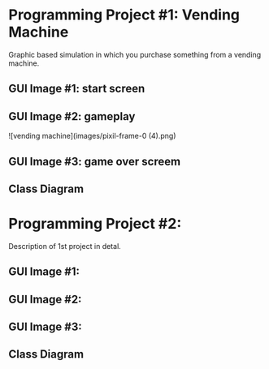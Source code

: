 # Programming Project #1: Vending Machine
Graphic based simulation in which you purchase something from a vending machine.

## GUI Image #1: start screen
## GUI Image #2: gameplay
![vending machine](images/pixil-frame-0 (4).png)
## GUI Image #3: game over screem

## Class Diagram


# Programming Project #2:
Description of 1st project in detal.

## GUI Image #1:
## GUI Image #2:
## GUI Image #3:

## Class Diagram
